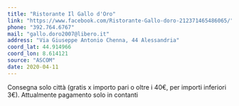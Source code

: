 ```yaml
---
title: "Ristorante Il Gallo d'Oro"
link: "https://www.facebook.com/Ristorante-Gallo-doro-212371465486065/"
phone: "392.764.6767"
mail: "gallo.doro2007@libero.it"
address: "Via Giuseppe Antonio Chenna, 44 Alessandria"
coord_lat: 44.914966
coord_lon: 8.614121
source: "ASCOM"
date: 2020-04-11
---
```

Consegna solo città (gratis x importo pari o oltre i 40€, per importi inferiori 3€). Attualmente pagamento solo in contanti

